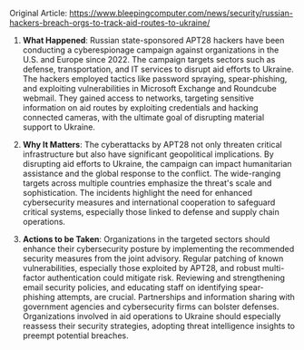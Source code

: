 Original Article: https://www.bleepingcomputer.com/news/security/russian-hackers-breach-orgs-to-track-aid-routes-to-ukraine/

1) **What Happened**: Russian state-sponsored APT28 hackers have been conducting a cyberespionage campaign against organizations in the U.S. and Europe since 2022. The campaign targets sectors such as defense, transportation, and IT services to disrupt aid efforts to Ukraine. The hackers employed tactics like password spraying, spear-phishing, and exploiting vulnerabilities in Microsoft Exchange and Roundcube webmail. They gained access to networks, targeting sensitive information on aid routes by exploiting credentials and hacking connected cameras, with the ultimate goal of disrupting material support to Ukraine.

2) **Why It Matters**: The cyberattacks by APT28 not only threaten critical infrastructure but also have significant geopolitical implications. By disrupting aid efforts to Ukraine, the campaign can impact humanitarian assistance and the global response to the conflict. The wide-ranging targets across multiple countries emphasize the threat's scale and sophistication. The incidents highlight the need for enhanced cybersecurity measures and international cooperation to safeguard critical systems, especially those linked to defense and supply chain operations.

3) **Actions to be Taken**: Organizations in the targeted sectors should enhance their cybersecurity posture by implementing the recommended security measures from the joint advisory. Regular patching of known vulnerabilities, especially those exploited by APT28, and robust multi-factor authentication could mitigate risk. Reviewing and strengthening email security policies, and educating staff on identifying spear-phishing attempts, are crucial. Partnerships and information sharing with government agencies and cybersecurity firms can bolster defenses. Organizations involved in aid operations to Ukraine should especially reassess their security strategies, adopting threat intelligence insights to preempt potential breaches.